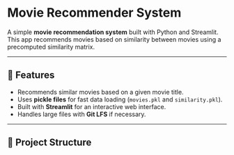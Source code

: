 # Movie Recommender System

A simple **movie recommendation system** built with Python and Streamlit. This app recommends movies based on similarity between movies using a precomputed similarity matrix.

---

## 📝 Features

- Recommends similar movies based on a given movie title.
- Uses **pickle files** for fast data loading (`movies.pkl` and `similarity.pkl`).
- Built with **Streamlit** for an interactive web interface.
- Handles large files with **Git LFS** if necessary.

---

## 📁 Project Structure

